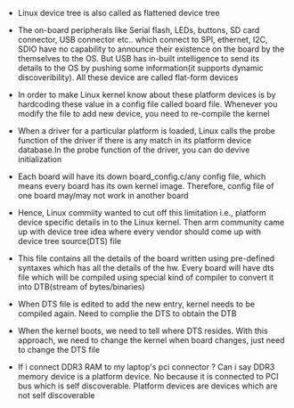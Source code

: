 * Linux device tree is also called as flattened device tree

* The on-board peripherals like Serial flash, LEDs, buttons, SD card connector, USB connector etc.. which connect to SPI, ethernet, I2C, SDIO have no capability to announce their existence on the board by the themselves to the OS. But USB has in-built intelligence to send its details to the OS by pushing some information(it supports dynamic discoveribility). All these device are called flat-form devices

* In order to make Linux kernel know about these platform devices is by hardcoding these value in a config file called board file. Whenever you modify the file to add new device, you need to re-compile the kernel

* When a driver for a particular platform is loaded, Linux calls the probe function of the driver if there is any match in its platform device database.In the probe function of the driver, you can do devive initialization

* Each board will have its down board_config.c/any config file, which means every board has its own kernel image. Therefore, config file of one board may/may not work in another board

* Hence, Linux commiity wanted to cut off this limitation i.e., platform device specific details in to the Linux kernel. Then arm community came up with device tree idea where every vendor should come up with device tree source(DTS) file

* This file contains all the details of the board written using pre-defined syntaxes which has all the details of the hw. Every board will have dts file which will be compiled using special kind of compiler to convert it into DTB(stream of bytes/binaries)

* When DTS file is edited to add the new entry, kernel needs to be compiled again. Need to complie the DTS to obtain the DTB

* When the kernel boots, we need to tell where DTS resides. With this approach, we need to change the kernel when board changes, just need to change the DTS file

* If i connect DDR3 RAM to my laptop's pci connector ? Can i say DDR3 memory device is a platform device. No because it is connected to PCI bus which is self discoverable. Platform devices are devices which are not self discoverable
